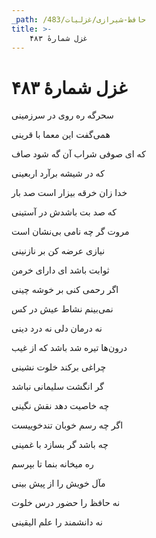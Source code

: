 ```yaml
---
_path: /حافظ-شیرازی/غزلیات/483
title: >-
    غزل شمارهٔ ۴۸۳
---
```

# غزل شمارهٔ ۴۸۳

<div class="b" id="bn1"><div class="m1"><p>سحرگه ره روی در سرزمینی</p></div>
<div class="m2"><p>همی‌گفت این معما با قرینی</p></div></div>
<div class="b" id="bn2"><div class="m1"><p>که ای صوفی شراب آن گه شود صاف</p></div>
<div class="m2"><p>که در شیشه برآرد اربعینی</p></div></div>
<div class="b" id="bn3"><div class="m1"><p>خدا زان خرقه بیزار است صد بار</p></div>
<div class="m2"><p>که صد بت باشدش در آستینی</p></div></div>
<div class="b" id="bn4"><div class="m1"><p>مروت گر چه نامی بی‌نشان است</p></div>
<div class="m2"><p>نیازی عرضه کن بر نازنینی</p></div></div>
<div class="b" id="bn5"><div class="m1"><p>ثوابت باشد ای دارای خرمن</p></div>
<div class="m2"><p>اگر رحمی کنی بر خوشه چینی</p></div></div>
<div class="b" id="bn6"><div class="m1"><p>نمی‌بینم نشاط عیش در کس</p></div>
<div class="m2"><p>نه درمان دلی نه درد دینی</p></div></div>
<div class="b" id="bn7"><div class="m1"><p>درون‌ها تیره شد باشد که از غیب</p></div>
<div class="m2"><p>چراغی برکند خلوت نشینی</p></div></div>
<div class="b" id="bn8"><div class="m1"><p>گر انگشت سلیمانی نباشد</p></div>
<div class="m2"><p>چه خاصیت دهد نقش نگینی</p></div></div>
<div class="b" id="bn9"><div class="m1"><p>اگر چه رسم خوبان تندخوییست</p></div>
<div class="m2"><p>چه باشد گر بسازد با غمینی</p></div></div>
<div class="b" id="bn10"><div class="m1"><p>ره میخانه بنما تا بپرسم</p></div>
<div class="m2"><p>مآل خویش را از پیش بینی</p></div></div>
<div class="b" id="bn11"><div class="m1"><p>نه حافظ را حضور درس خلوت</p></div>
<div class="m2"><p>نه دانشمند را علم الیقینی</p></div></div>
